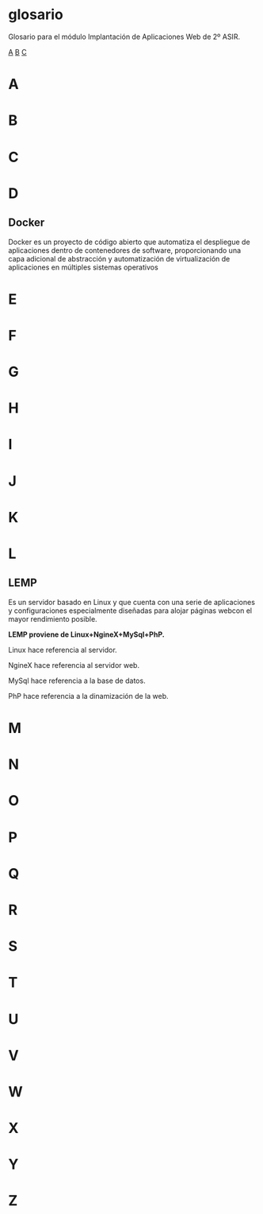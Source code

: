 # glosario

Glosario para el módulo Implantación de Aplicaciones Web de 2º ASIR.


[A](#a) [B](#b) [C](#c)

# A

# B

# C

# D

## Docker

Docker es un proyecto de código abierto que automatiza el despliegue de aplicaciones dentro de contenedores de software, proporcionando una capa adicional de abstracción y automatización de virtualización de aplicaciones en múltiples sistemas operativos

# E

# F

# G

# H

# I

# J

# K

# L

## LEMP
Es un servidor basado en Linux y que cuenta con una serie de aplicaciones y configuraciones especialmente diseñadas para alojar páginas webcon el mayor rendimiento posible.

**LEMP proviene de Linux+NgineX+MySql+PhP.**

Linux hace referencia al servidor.

NgineX hace referencia al servidor web.

MySql hace referencia a la base de datos.

PhP hace referencia a la dinamización de la web.

# M

# N

# O

# P

# Q

# R

# S

# T

# U

# V

# W

# X

# Y

# Z

